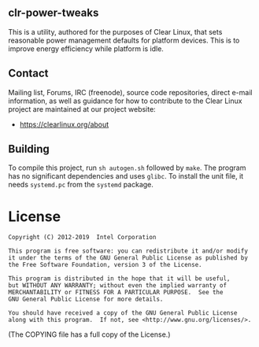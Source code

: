 ## clr-power-tweaks

This is a utility, authored for the purposes of Clear Linux, that sets
reasonable power management defaults for platform devices. This is to improve
energy efficiency while platform is idle.


## Contact

Mailing list, Forums, IRC (freenode), source code repositories, direct e-mail
information, as well as guidance for how to contribute to the Clear Linux
project are maintained at our project website:
* https://clearlinux.org/about


## Building

To compile this project, run `sh autogen.sh` followed by `make`. The program
has no significant dependencies and uses `glibc`. To install the unit file,
it needs `systemd.pc` from the `systemd` package.


# License

```
Copyright (C) 2012-2019  Intel Corporation

This program is free software: you can redistribute it and/or modify
it under the terms of the GNU General Public License as published by
the Free Software Foundation, version 3 of the License.

This program is distributed in the hope that it will be useful,
but WITHOUT ANY WARRANTY; without even the implied warranty of
MERCHANTABILITY or FITNESS FOR A PARTICULAR PURPOSE.  See the
GNU General Public License for more details.

You should have received a copy of the GNU General Public License
along with this program.  If not, see <http://www.gnu.org/licenses/>.
```

(The COPYING file has a full copy of the License.)
